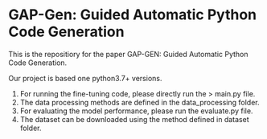 # GAP-Gen: Guided Automatic Python Code Generation
This is the repositiory for the paper GAP-GEN: Guided Automatic Python Code Generation.

Our project is based one python3.7+ versions. 
1. For running the fine-tuning code, please directly run the > main.py file. 
2. The data processing methods are defined in the data_processing folder.
3. For evaluating the model performance, please run the evaluate.py file.
4. The dataset can be downloaded using the method defined in dataset folder.
